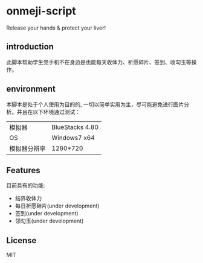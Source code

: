 # onmeji-script
Release your hands &amp; protect your liver!

## introduction
此脚本帮助学生党手机不在身边是也能每天收体力、祈愿碎片、签到、收勾玉等操作。

## environment
本脚本是处于个人使用为目的的, 一切以简单实用为主，尽可能避免进行图片分析。并且在以下环境通过测试：


|||  
|------|---|
|模拟器|BlueStacks 4.80|
|OS|Windows7 x64|
|模拟器分辨率|1280*720|



## Features
目前具有的功能:

- 结界收体力
- 每日祈愿碎片(under development)
- 签到(under development)
- 领勾玉(under development)

## License
MIT